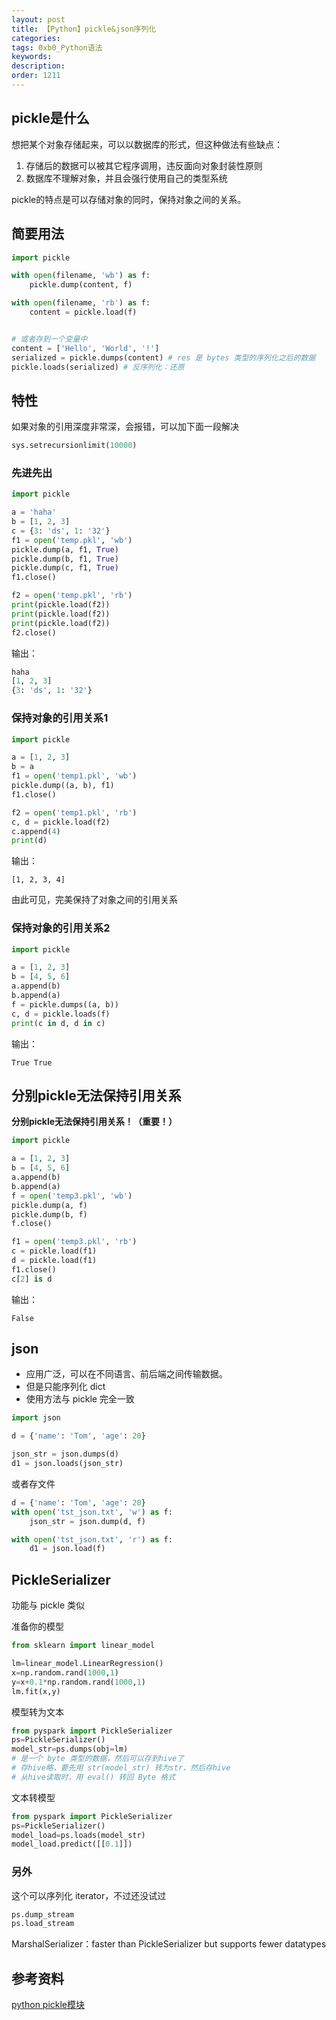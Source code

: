 ```yaml
---
layout: post
title: 【Python】pickle&json序列化
categories:
tags: 0xb0_Python语法
keywords:
description:
order: 1211
---
```


## pickle是什么

想把某个对象存储起来，可以以数据库的形式，但这种做法有些缺点：
1. 存储后的数据可以被其它程序调用，违反面向对象封装性原则
2. 数据库不理解对象，并且会强行使用自己的类型系统


pickle的特点是可以存储对象的同时，保持对象之间的关系。  


## 简要用法

```python
import pickle

with open(filename, 'wb') as f:
    pickle.dump(content, f)

with open(filename, 'rb') as f:
    content = pickle.load(f)


# 或者存到一个变量中
content = ['Hello', 'World', '!']
serialized = pickle.dumps(content) # res 是 bytes 类型的序列化之后的数据
pickle.loads(serialized) # 反序列化：还原
```

## 特性
如果对象的引用深度非常深，会报错，可以加下面一段解决

```python
sys.setrecursionlimit(10000)
```

### 先进先出

```py
import pickle

a = 'haha'
b = [1, 2, 3]
c = {3: 'ds', 1: '32'}
f1 = open('temp.pkl', 'wb')
pickle.dump(a, f1, True)
pickle.dump(b, f1, True)
pickle.dump(c, f1, True)
f1.close()

f2 = open('temp.pkl', 'rb')
print(pickle.load(f2))
print(pickle.load(f2))
print(pickle.load(f2))
f2.close()
```

输出：  

```py
haha
[1, 2, 3]
{3: 'ds', 1: '32'}
```

### 保持对象的引用关系1

```py
import pickle

a = [1, 2, 3]
b = a
f1 = open('temp1.pkl', 'wb')
pickle.dump((a, b), f1)
f1.close()

f2 = open('temp1.pkl', 'rb')
c, d = pickle.load(f2)
c.append(4)
print(d)
```

输出：
```
[1, 2, 3, 4]
```

由此可见，完美保持了对象之间的引用关系  

### 保持对象的引用关系2

```py
import pickle

a = [1, 2, 3]
b = [4, 5, 6]
a.append(b)
b.append(a)
f = pickle.dumps((a, b))
c, d = pickle.loads(f)
print(c in d, d in c)
```

输出：
```
True True
```

## 分别pickle无法保持引用关系

**分别pickle无法保持引用关系！（重要！）**  

```py
import pickle

a = [1, 2, 3]
b = [4, 5, 6]
a.append(b)
b.append(a)
f = open('temp3.pkl', 'wb')
pickle.dump(a, f)
pickle.dump(b, f)
f.close()

f1 = open('temp3.pkl', 'rb')
c = pickle.load(f1)
d = pickle.load(f1)
f1.close()
c[2] is d
```

输出：
```
False
```


## json


- 应用广泛，可以在不同语言、前后端之间传输数据。
- 但是只能序列化 dict
- 使用方法与 pickle 完全一致

```python
import json

d = {'name': 'Tom', 'age': 20}

json_str = json.dumps(d)
d1 = json.loads(json_str)
```

或者存文件
```python
d = {'name': 'Tom', 'age': 20}
with open('tst_json.txt', 'w') as f:
    json_str = json.dump(d, f)

with open('tst_json.txt', 'r') as f:
    d1 = json.load(f)
```



##  PickleSerializer

功能与 pickle 类似

准备你的模型
```python
from sklearn import linear_model

lm=linear_model.LinearRegression()
x=np.random.rand(1000,1)
y=x+0.1*np.random.rand(1000,1)
lm.fit(x,y)
```

模型转为文本
```python
from pyspark import PickleSerializer
ps=PickleSerializer()
model_str=ps.dumps(obj=lm)
# 是一个 byte 类型的数据，然后可以存到hive了
# 存hive略，要先用 str(model_str) 转为str，然后存hive
# 从hive读取时，用 eval() 转回 Byte 格式
```

文本转模型
```python
from pyspark import PickleSerializer
ps=PickleSerializer()
model_load=ps.loads(model_str)
model_load.predict([[0.1]])
```

### 另外
这个可以序列化 iterator，不过还没试过

```Python
ps.dump_stream
ps.load_stream
```

MarshalSerializer：faster than PickleSerializer but supports fewer datatypes

## 参考资料

[python pickle模块](http://www.cnblogs.com/cobbliu/archive/2012/09/04/2670178.html)
